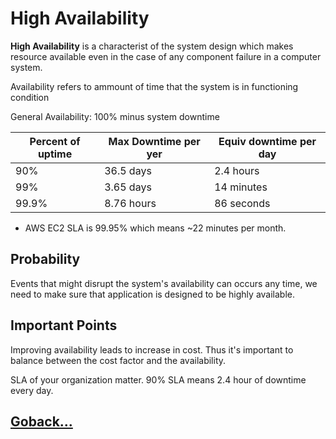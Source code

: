 # High Availability

**High Availability** is a characterist of the system design which makes resource available even in the case of any component failure in a computer system.

Availability refers to ammount of time that the system is in functioning condition

General Availability: 100% minus system downtime

| Percent of uptime| Max Downtime per yer |Equiv downtime per day
|---|---|---|
|90%|36.5 days|2.4 hours|
|99%|3.65 days|14 minutes|
|99.9%|8.76 hours|86 seconds|

- AWS EC2 SLA is 99.95% which means ~22 minutes per month.

## Probability

Events that might disrupt the system's availability can occurs any time, we need to make sure that application is designed to be highly available.

## Important Points

Improving availability leads to increase in cost. Thus it's important to balance between the cost factor and the availability.

SLA of your organization matter. 90% SLA means 2.4 hour of downtime every day.

## [Goback...](./index.md)